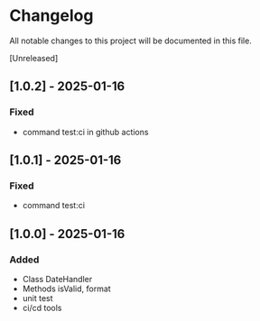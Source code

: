 # Changelog

All notable changes to this project will be documented in this file.

[Unreleased]

## [1.0.2] - 2025-01-16

### Fixed

- command test:ci in github actions

## [1.0.1] - 2025-01-16

### Fixed

- command test:ci

## [1.0.0] - 2025-01-16

### Added

- Class DateHandler
- Methods isValid, format
- unit test
- ci/cd tools
